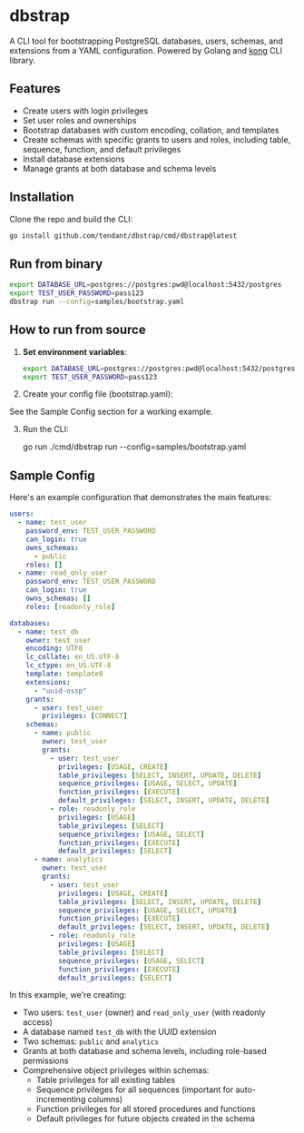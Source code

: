 # dbstrap

A CLI tool for bootstrapping PostgreSQL databases, users, schemas, and extensions from a YAML configuration. Powered by Golang and [kong](https://github.com/alecthomas/kong) CLI library.

## Features

- Create users with login privileges
- Set user roles and ownerships
- Bootstrap databases with custom encoding, collation, and templates
- Create schemas with specific grants to users and roles, including table, sequence, function, and default privileges
- Install database extensions
- Manage grants at both database and schema levels

## Installation

Clone the repo and build the CLI:

```bash
go install github.com/tendant/dbstrap/cmd/dbstrap@latest
```

## Run from binary

```bash
export DATABASE_URL=postgres://postgres:pwd@localhost:5432/postgres
export TEST_USER_PASSWORD=pass123
dbstrap run --config=samples/bootstrap.yaml
```

## How to run from source

1. **Set environment variables**:

   ```bash
   export DATABASE_URL=postgres://postgres:pwd@localhost:5432/postgres
   export TEST_USER_PASSWORD=pass123
   
2. Create your config file (bootstrap.yaml):

See the Sample Config section for a working example.

3. Run the CLI:

    go run ./cmd/dbstrap run --config=samples/bootstrap.yaml

## Sample Config

Here's an example configuration that demonstrates the main features:

```yaml
users:
  - name: test_user
    password_env: TEST_USER_PASSWORD
    can_login: true
    owns_schemas:
      - public
    roles: []
  - name: read_only_user
    password_env: TEST_USER_PASSWORD
    can_login: true
    owns_schemas: []
    roles: [readonly_role]

databases:
  - name: test_db
    owner: test_user
    encoding: UTF8
    lc_collate: en_US.UTF-8
    lc_ctype: en_US.UTF-8
    template: template0
    extensions:
      - "uuid-ossp"
    grants:
      - user: test_user
        privileges: [CONNECT]
    schemas:
      - name: public
        owner: test_user
        grants:
          - user: test_user
            privileges: [USAGE, CREATE]
            table_privileges: [SELECT, INSERT, UPDATE, DELETE]
            sequence_privileges: [USAGE, SELECT, UPDATE]
            function_privileges: [EXECUTE]
            default_privileges: [SELECT, INSERT, UPDATE, DELETE]
          - role: readonly_role
            privileges: [USAGE]
            table_privileges: [SELECT]
            sequence_privileges: [USAGE, SELECT]
            function_privileges: [EXECUTE]
            default_privileges: [SELECT]
      - name: analytics
        owner: test_user
        grants:
          - user: test_user
            privileges: [USAGE, CREATE]
            table_privileges: [SELECT, INSERT, UPDATE, DELETE]
            sequence_privileges: [USAGE, SELECT, UPDATE]
            function_privileges: [EXECUTE]
            default_privileges: [SELECT, INSERT, UPDATE, DELETE]
          - role: readonly_role
            privileges: [USAGE]
            table_privileges: [SELECT]
            sequence_privileges: [USAGE, SELECT]
            function_privileges: [EXECUTE]
            default_privileges: [SELECT]
```

In this example, we're creating:
- Two users: `test_user` (owner) and `read_only_user` (with readonly access)
- A database named `test_db` with the UUID extension
- Two schemas: `public` and `analytics`
- Grants at both database and schema levels, including role-based permissions
- Comprehensive object privileges within schemas:
  - Table privileges for all existing tables
  - Sequence privileges for all sequences (important for auto-incrementing columns)
  - Function privileges for all stored procedures and functions
  - Default privileges for future objects created in the schema
